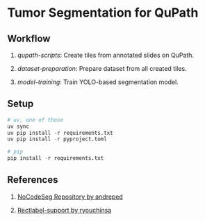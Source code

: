# Tumor Segmentation for QuPath

## Workflow

1. _qupath-scripts_: Create tiles from annotated slides on QuPath.

2. _dataset-preparation_: Prepare dataset from all created tiles.

3. _model-training_: Train YOLO-based segmentation model.

## Setup

```python
# uv, one of those
uv sync
uv pip install -r requirements.txt
uv pip install -r pyproject.toml

# pip
pip install -r requirements.txt
```

## References

1. [NoCodeSeg Repository by andreped](https://github.com/andreped/NoCodeSeg)

2. [Rectlabel-support by ryouchinsa](https://github.com/ryouchinsa/Rectlabel-support)
